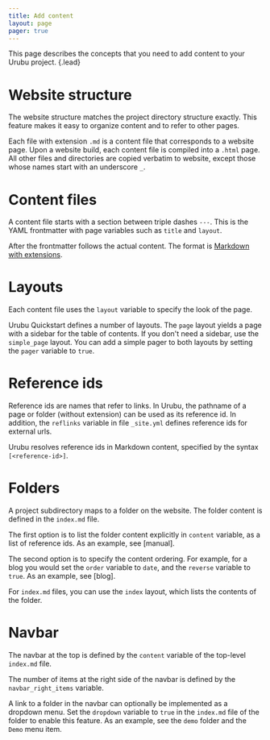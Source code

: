 ```yaml
---
title: Add content
layout: page 
pager: true
---
```



This page describes the concepts that you need to
add content to your Urubu project.
{.lead}

Website structure
=================

The website structure matches the project directory structure exactly. This
feature makes it easy to organize content and to refer to other pages.

Each file with extension `.md` is a content file that corresponds to a website
page. Upon a website build, each content file is compiled into a `.html` page.
All other files and directories are copied verbatim to website, except those
whose names start with an underscore `_`.

Content files
=============

A content file starts with a section between triple dashes `---`.  This is the
YAML frontmatter with page variables such as `title` and `layout`.  

After the frontmatter follows the actual content. The format is [Markdown with
extensions][markdown_ext].

[markdown_ext]: http://urubu.jandecaluwe.com/manual/authoring.html

Layouts
=======

Each content file uses the `layout` variable to specify the look of the 
page. 

Urubu Quickstart defines a number of layouts. The `page` layout yields a page
with a sidebar for the table of contents. If you don't need a sidebar, use the
`simple_page` layout.  You can add a simple pager to both layouts by setting
the `pager` variable to `true`. 

Reference ids
=============

Reference ids are names that refer to links. In Urubu, the pathname of a page
or folder (without extension) can be used as its reference id. In addition, the
`reflinks` variable in file `_site.yml` defines reference ids for external
urls. 

Urubu resolves reference ids in Markdown content, specified by
the syntax `[<reference-id>]`. 

Folders
=======

A project subdirectory maps to a folder on the website.  The folder content is
defined in the `index.md` file.  

The first option is to list the folder content explicitly in `content`
variable, as a list of reference ids.  As an example, see [manual]. 

The second option is to specify the content ordering. For example, for a blog
you would set the `order` variable to `date`, and the `reverse` variable to
`true`.  As an example, see [blog].

For `index.md` files, you can use the `index` layout, which lists the contents
of the folder.

Navbar
======

The navbar at the top is defined by the `content` variable of the top-level
`index.md` file. 

The number of items at the right side of the navbar is defined by the
`navbar_right_items` variable. 

A link to a folder in the navbar can optionally be implemented as a dropdown
menu. Set the `dropdown` variable to `true` in the `index.md` file of the
folder to enable this feature. As an example, see the `demo` folder and the
`Demo` menu item.

